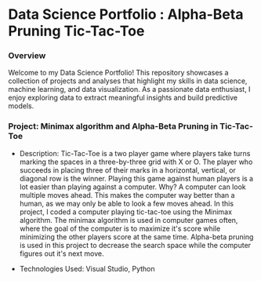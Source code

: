 # Data Science Portfolio : Alpha-Beta Pruning Tic-Tac-Toe

### Overview

Welcome to my Data Science Portfolio! This repository showcases a collection of projects and analyses that highlight my skills in data science, machine learning, and data visualization. As a passionate data enthusiast, I enjoy exploring data to extract meaningful insights and build predictive models.

### Project: Minimax algorithm and Alpha-Beta Pruning in Tic-Tac-Toe

- Description: Tic-Tac-Toe is a two player game where players take turns marking the spaces in a three-by-three grid with X or O. The player who succeeds in placing three of their marks in a horizontal, vertical, or diagonal row is the winner. Playing this game against human players is a lot easier than playing against a computer. Why? A computer can look multiple moves ahead. This makes the computer way better than a human, as we may only be able to look a few moves ahead. In this project, I coded a computer playing tic-tac-toe using the Minimax algorithm. The minimax algorithm is used in computer games often, where the goal of the computer is to maximize it's score while minimizing the other players score at the same time. Alpha-beta pruning is used in this project to decrease the search space while the computer figures out it's next move.

- Technologies Used: Visual Studio, Python
  
